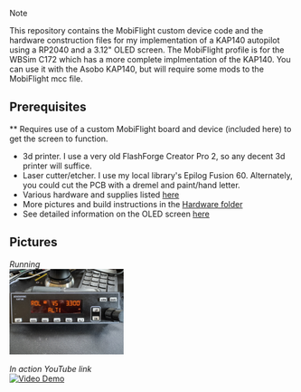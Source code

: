 > [!NOTE]  
> This repository contains the MobiFlight custom device code and the hardware construction files for my implementation of a KAP140
autopilot using a RP2040 and a 3.12" OLED screen. The MobiFlight profile is for the WBSim C172 which has a more complete implmentation of the KAP140. You can use it with the Asobo KAP140, but will require some mods to the MobiFlight mcc file.


## Prerequisites
** Requires use of a custom MobiFlight board and device (included here) to get the screen to function.
* 3d printer. I use a very old FlashForge Creator Pro 2, so any decent 3d printer will suffice.
* Laser cutter/etcher. I use my local library's Epilog Fusion 60. Alternately, you could cut the PCB with a dremel and paint/hand letter.
* Various hardware and supplies listed [here](/Hardware/Instructions.md)
* More pictures and build instructions in the [Hardware folder](/Hardware)
* See detailed information on the OLED screen [here](/Hardware/NotesOnOLED.md)

## Pictures

<em>Running</em></br>
<img src="/Photos/IMG_3220.JPEG" width="40%" alt="Side view">

<em>In action YouTube link</em></br>
[![Video Demo](https://img.youtube.com/vi/b3xRHRXjemo/0.jpg)](https://youtu.be/b3xRHRXjemo)


